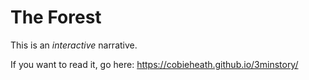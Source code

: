 # The Forest

This is an *interactive* narrative.

If you want to read it, go here: https://cobieheath.github.io/3minstory/
